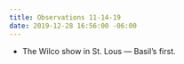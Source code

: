 ```yaml
---
title: Observations 11-14-19
date: 2019-12-28 16:56:00 -06:00
---
```


- The Wilco show in St. Lous — Basil’s first.
